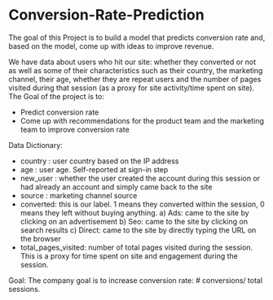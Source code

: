 # Conversion-Rate-Prediction

The goal of this Project is to build a model that predicts conversion rate and, based on the model, come up with ideas to improve revenue.

We have data about users who hit our site: whether they converted or not as well as some of their characteristics such as their country, 
the marketing channel, their age, whether they are repeat users and the number of pages visited during that session 
(as a proxy for site activity/time spent on site).
The Goal of the project is to:
 - Predict conversion rate
 - Come up with recommendations for the product team and the marketing team to improve conversion rate
 
Data Dictionary:

 - country : user country based on the IP address
 - age : user age. Self-reported at sign-in step
 - new_user : whether the user created the account during this session or had already an account and simply came back to the site
 - source : marketing channel source
 - converted: this is our label. 1 means they converted within the session, 0 means they left without buying anything. 
 a) Ads: came to the site by clicking on an advertisement
 b) Seo: came to the site by clicking on search results
 c) Direct: came to the site by directly typing the URL on the browser
 - total_pages_visited: number of total pages visited during the session. This is a proxy for time spent on site and engagement                         during the session.


Goal:
The company goal is to increase conversion rate: # conversions/ total sessions.
